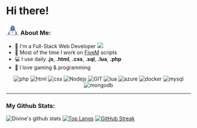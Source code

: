 # Hi there!

### <img src="https://github.com/Div1ne7/Div1ne7/blob/main/Assets/Developer.gif?raw=true" width="35px"> About Me:
- 🏦 I'm a Full-Stack Web Developer <img src="https://media.giphy.com/media/WUlplcMpOCEmTGBtBW/giphy.gif" width="30">
- 📝 Most of the time I work on [FiveM](https://fivem.net/) scripts
- 💻 I use daily **.js**, **.html**, **.css**,  **.sql**,  **.lua**, **.php**
- 🧡 I love gaming & programming

<p align="center">
      <img src="https://www.vectorlogo.zone/logos/php/php-icon.svg" alt="php" width="65" height="65"/> 
      <img src="https://www.vectorlogo.zone/logos/w3_html5/w3_html5-icon.svg" alt="html" width="55" height="55"/>
      <img src="https://www.vectorlogo.zone/logos/w3_css/w3_css-icon.svg" alt="css" width="55" height="55"/>
      <img src="https://www.vectorlogo.zone/logos/nodejs/nodejs-icon.svg" alt="Nodejs" width="55" height="55"/>
      <img src="https://www.vectorlogo.zone/logos/git-scm/git-scm-icon.svg" alt="GIT" width="55" height="55"/> 
      <img src="https://www.vectorlogo.zone/logos/lua/lua-icon.svg" alt="lua" width="55" height="55"/>
      <img src="https://www.vectorlogo.zone/logos/microsoft_azure/microsoft_azure-icon.svg" alt="azure" width="55" height="55"/>
      <img src="https://www.vectorlogo.zone/logos/docker/docker-official.svg" alt="docker" width="60" height="50"/>
      <img src="https://www.vectorlogo.zone/logos/mysql/mysql-icon.svg" alt="mysql" width="45" height="55"/>
      <img src="https://www.vectorlogo.zone/logos/mongodb/mongodb-icon.svg" alt="mongodb" width="45" height="55"/>
</p>

---
### My Github Stats:
![Divine's github stats](https://github-readme-stats.vercel.app/api?username=Mr-Divine&show_icons=true&title_color=ffc857&icon_color=8ac926&text_color=daf7dc&bg_color=151515&hide=issues&count_private=true&include_all_commits=true)
[![Top Langs](https://github-readme-stats.vercel.app/api/top-langs/?username=Mr-Divine&layout=compact&text_color=daf7dc&bg_color=151515&hide=css,html,php)](https://github.com/anuraghazra/github-readme-stats)
[![GitHub Streak](https://github-readme-streak-stats.herokuapp.com/?user=Mr-Divine&theme=dark)](https://git.io/streak-stats)
